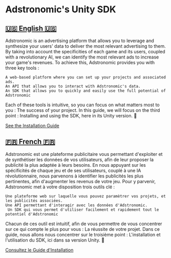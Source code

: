 # **Adstronomic's Unity SDK**



## <u>🇺🇸 English 🇺🇸</u>



Adstronomic is an advertising platform that allows you to leverage and synthesize your users' data to deliver the most relevant advertising to them. By taking into account the specificities of each game and its users, coupled with a revolutionary AI, we can identify the most relevant ads to increase your game's revenues. To achieve this, Adstronomic provides you with three key tools :

	A web-based platform where you can set up your projects and associated ads.
	An API that allows you to interact with Adstronomic's data.
	An SDK that allows you to quickly and easily use the full potential of Adstronomic

Each of these tools is intuitive, so you can focus on what matters most to you : The success of your project. In this guide, we will focus on the third point : Installing and using the SDK, here in its Unity version. 📱

[See the Installation Guide](https://github.com/Adstronomic/AdstronomicUnity/blob/master/Read%20Me/English.md)



## <u>🇫🇷 French 🇫🇷</u>



Adstronomic est une plateforme publicitaire vous permettant d'exploiter et de synthétiser les données de vos utilisateurs, afin de leur proposer la publicité la plus adaptée à leurs besoins. En nous appuyant sur les spécificités de chaque jeu et de ses utilisateurs, couplé à une IA révolutionnaire, nous parvenons à identifier les publicités les plus pertinentes, afin d'augmenter les revenus de votre jeu. Pour y parvenir, Adstronomic met à votre disposition trois outils clé :

	Une plateforme web sur laquelle vous pouvez paramètrer vos projets, et les publicités associées.
	Une API permettant d'interagir avec les données d'Adstronomic.
	 Un SDK qui vous permet d'utiliser facilement et rapidement tout le potentiel d'Adstronomic

Chacun de ces outil est intuitif, afin de vous permettre de vous concentrer sur ce qui compte le plus pour vous : La réussite de votre projet. Dans ce guide, nous allons nous concentrer sur le troisième point : L'installation et l'utilisation du SDK, ici dans sa version Unity. 📱

[Consultez le Guide d'Installation](https://github.com/Adstronomic/AdstronomicUnity/blob/master/Read%20Me/French.md)

